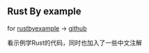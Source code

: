 ## Rust By example

for [rustbyexample](http://rustbyexample.com/) -> [github ](https://github.com/rust-lang/rust-by-example)

看示例学Rust的代码，同时也加入了一些中文注解
